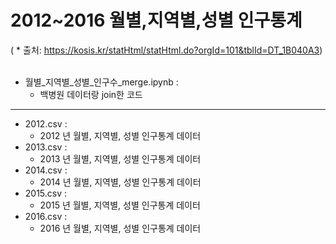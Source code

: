# 2012\~2016 월별,지역별,성별 인구통계
( * 출처: https://kosis.kr/statHtml/statHtml.do?orgId=101&tblId=DT_1B040A3)
<br></br>
+ 월별_지역별_성별_인구수_merge.ipynb :
  + 백병원 데이터랑 join한 코드
-------------------------
+ 2012.csv :
  + 2012 년 월별, 지역별, 성별 인구통계 데이터
+ 2013.csv :
  + 2013 년 월별, 지역별, 성별 인구통계 데이터
+ 2014.csv :
  + 2014 년 월별, 지역별, 성별 인구통계 데이터
+ 2015.csv :
  + 2015 년 월별, 지역별, 성별 인구통계 데이터
+ 2016.csv :
  + 2016 년 월별, 지역별, 성별 인구통계 데이터
